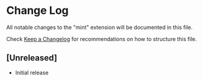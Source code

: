 # Change Log

All notable changes to the "mint" extension will be documented in this file.

Check [Keep a Changelog](http://keepachangelog.com/) for recommendations on how to structure this file.

## [Unreleased]

- Initial release